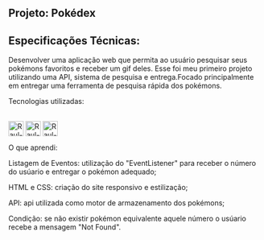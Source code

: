 ## Projeto: Pokédex

## Especificações Técnicas:

Desenvolver uma aplicação web que permita ao usuário pesquisar seus pokémons favoritos e receber um gif deles. Esse foi meu primeiro projeto utilizando uma API, sistema de pesquisa e entrega.Focado principalmente em entregar uma ferramenta de pesquisa rápida dos pokémons.

Tecnologias utilizadas:

<div style= "display: inline_block"><br>
  <img align="center" alt="Raul-HTML" height="30 width="40" src="https://cdn.jsdelivr.net/gh/devicons/devicon@latest/icons/html5/html5-original.svg"/>
  <img align="center" alt="Raul-JS" height="30 width="40" src="https://cdn.jsdelivr.net/gh/devicons/devicon@latest/icons/javascript/javascript-original.svg"/>
  <img align="center" alt="Raul-CSS" height="30 width="40" src="https://cdn.jsdelivr.net/gh/devicons/devicon@latest/icons/css3/css3-original.svg"/>
</div>

O que aprendi:

Listagem de Eventos: utilização do "EventListener" para receber o número do usúario e entregar o pokémon adequado;

HTML e CSS: criação do site responsivo e estilização;

API: api utilizada como motor de armazenamento dos pokémons;

Condição: se não existir pokémon equivalente aquele número o usúario recebe a mensagem "Not Found".
